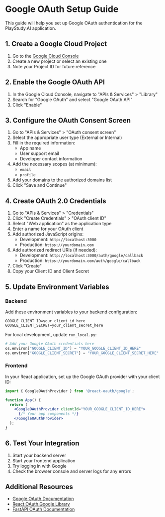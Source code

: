 # Google OAuth Setup Guide

This guide will help you set up Google OAuth authentication for the PlayStudy.AI application.

## 1. Create a Google Cloud Project

1. Go to the [Google Cloud Console](https://console.cloud.google.com/)
2. Create a new project or select an existing one
3. Note your Project ID for future reference

## 2. Enable the Google OAuth API

1. In the Google Cloud Console, navigate to "APIs & Services" > "Library"
2. Search for "Google OAuth" and select "Google OAuth API"
3. Click "Enable"

## 3. Configure the OAuth Consent Screen

1. Go to "APIs & Services" > "OAuth consent screen"
2. Select the appropriate user type (External or Internal)
3. Fill in the required information:
   - App name
   - User support email
   - Developer contact information
4. Add the necessary scopes (at minimum):
   - `email`
   - `profile`
5. Add your domains to the authorized domains list
6. Click "Save and Continue"

## 4. Create OAuth 2.0 Credentials

1. Go to "APIs & Services" > "Credentials"
2. Click "Create Credentials" > "OAuth client ID"
3. Select "Web application" as the application type
4. Enter a name for your OAuth client
5. Add authorized JavaScript origins:
   - Development: `http://localhost:3000`
   - Production: `https://yourdomain.com`
6. Add authorized redirect URIs (if needed):
   - Development: `http://localhost:3000/auth/google/callback`
   - Production: `https://yourdomain.com/auth/google/callback`
7. Click "Create"
8. Copy your Client ID and Client Secret

## 5. Update Environment Variables

### Backend

Add these environment variables to your backend configuration:

```
GOOGLE_CLIENT_ID=your_client_id_here
GOOGLE_CLIENT_SECRET=your_client_secret_here
```

For local development, update `run_local.py`:

```python
# Add your Google OAuth credentials here
os.environ["GOOGLE_CLIENT_ID"] = "YOUR_GOOGLE_CLIENT_ID_HERE"
os.environ["GOOGLE_CLIENT_SECRET"] = "YOUR_GOOGLE_CLIENT_SECRET_HERE"
```

### Frontend

In your React application, set up the Google OAuth provider with your client ID:

```jsx
import { GoogleOAuthProvider } from '@react-oauth/google';

function App() {
  return (
    <GoogleOAuthProvider clientId="YOUR_GOOGLE_CLIENT_ID_HERE">
      {/* Your app components */}
    </GoogleOAuthProvider>
  );
}
```

## 6. Test Your Integration

1. Start your backend server
2. Start your frontend application
3. Try logging in with Google
4. Check the browser console and server logs for any errors

## Additional Resources

- [Google OAuth Documentation](https://developers.google.com/identity/protocols/oauth2)
- [React OAuth Google Library](https://github.com/MomenSherif/react-oauth/google)
- [FastAPI OAuth Documentation](https://fastapi.tiangolo.com/tutorial/security/oauth2-jwt/)
